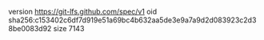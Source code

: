 version https://git-lfs.github.com/spec/v1
oid sha256:c153402c6df7d919e51a69bc4b632aa5de3e9a7a9d2d083923c2d38be0083d92
size 7143
